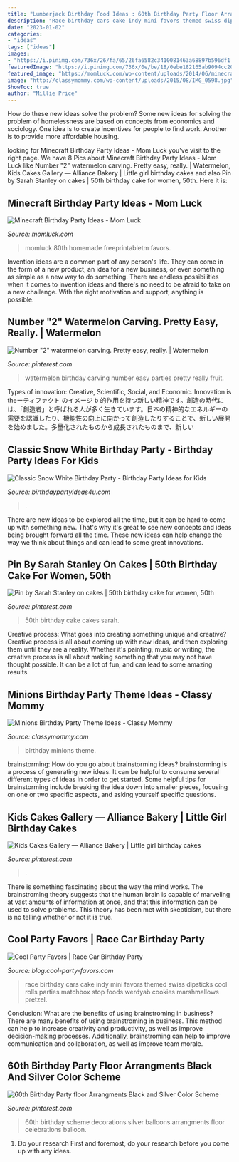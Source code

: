 ```yaml
---
title: "Lumberjack Birthday Food Ideas : 60th Birthday Party Floor Arrangments Black And Silver Color Scheme"
description: "Race birthday cars cake indy mini favors themed swiss dipsticks cool rolls parties matchbox stop foods werdyab cookies marshmallows pretzel"
date: "2023-01-02"
categories:
- "ideas"
tags: ["ideas"]
images:
- "https://i.pinimg.com/736x/26/fa/65/26fa6582c3410081463a68897b596df1.jpg"
featuredImage: "https://i.pinimg.com/736x/0e/be/18/0ebe182165ab9094cc20c99347e2c809.jpg"
featured_image: "https://momluck.com/wp-content/uploads/2014/06/minecraft-ideas--e1421001556318.jpg"
image: "http://classymommy.com/wp-content/uploads/2015/08/IMG_0598.jpg"
ShowToc: true
author: "Millie Price"
---
```



How do these new ideas solve the problem?
Some new ideas for solving the problem of homelessness are based on concepts from economics and sociology. One idea is to create incentives for people to find work. Another is to provide more affordable housing.

	

		
looking for Minecraft Birthday Party Ideas - Mom Luck you've visit to the right page. We have 8 Pics about Minecraft Birthday Party Ideas - Mom Luck like Number &quot;2&quot; watermelon carving. Pretty easy, really. | Watermelon, Kids Cakes Gallery — Alliance Bakery | Little girl birthday cakes and also Pin by Sarah Stanley on cakes | 50th birthday cake for women, 50th. Here it is:
		
    
## Minecraft Birthday Party Ideas - Mom Luck

<img loading=lazy src="https://momluck.com/wp-content/uploads/2014/06/minecraft-ideas--e1421001556318.jpg" onerror="this.onerror=null;this.src='https://tse4.mm.bing.net/th?id=OIP.uS57mNo7gu6sN8gazrSwKwHaKd&amp;pid=15.1';" alt="Minecraft Birthday Party Ideas - Mom Luck">

_Source: momluck.com_

>momluck 80th homemade freeprintabletm favors. 

	

Invention ideas are a common part of any person's life. They can come in the form of a new product, an idea for a new business, or even something as simple as a new way to do something. There are endless possibilities when it comes to invention ideas and there's no need to be afraid to take on a new challenge. With the right motivation and support, anything is possible.

    
## Number &quot;2&quot; Watermelon Carving. Pretty Easy, Really. | Watermelon

<img loading=lazy src="https://i.pinimg.com/736x/8e/d0/4e/8ed04eba6e65ef238badab26939109f5--watermelon-carving-watermelon-birthday.jpg" onerror="this.onerror=null;this.src='https://tse4.mm.bing.net/th?id=OIP.IWzwjH8LTaReHBBgKq7hXgHaLF&amp;pid=15.1';" alt="Number &quot;2&quot; watermelon carving. Pretty easy, really. | Watermelon">

_Source: pinterest.com_

>watermelon birthday carving number easy parties pretty really fruit. 

	

Types of innovation: Creative, Scientific, Social, and Economic.
Innovation is theーティファクト のイメージ b 的作用を持つ新しい精神です。創造の時代には、「創造者」と呼ばれる人が多く生きています。日本の精神的なエネルギーの需要を認識したり、機能性の向上に向かって創造したりすることで、新しい展開を始めました。多量化されたものから成長されたものまで、新しい

    
## Classic Snow White Birthday Party - Birthday Party Ideas For Kids

<img loading=lazy src="https://www.birthdaypartyideas4u.com/wp-content/uploads/2016/05/Classic-Snow-White-Birthday-Party-Treat-Table-600x800.jpg" onerror="this.onerror=null;this.src='https://tse3.mm.bing.net/th?id=OIP.4sCVXMRfx2Epfu-wzQ7DbwHaJ4&amp;pid=15.1';" alt="Classic Snow White Birthday Party - Birthday Party Ideas for Kids">

_Source: birthdaypartyideas4u.com_

>. 

	

There are new ideas to be explored all the time, but it can be hard to come up with something new. That's why it's great to see new concepts and ideas being brought forward all the time. These new ideas can help change the way we think about things and can lead to some great innovations.

    
## Pin By Sarah Stanley On Cakes | 50th Birthday Cake For Women, 50th

<img loading=lazy src="https://i.pinimg.com/736x/0d/d4/84/0dd484b5a15b5730ff57afcb6d78983f--cakes.jpg" onerror="this.onerror=null;this.src='https://tse4.mm.bing.net/th?id=OIP.L77K9W0VKUmH9p7v7VeiSgHaJ4&amp;pid=15.1';" alt="Pin by Sarah Stanley on cakes | 50th birthday cake for women, 50th">

_Source: pinterest.com_

>50th birthday cake cakes sarah. 

	

Creative process: What goes into creating something unique and creative?
Creative process is all about coming up with new ideas, and then exploring them until they are a reality. Whether it's painting, music or writing, the creative process is all about making something that you may not have thought possible. It can be a lot of fun, and can lead to some amazing results.

    
## Minions Birthday Party Theme Ideas - Classy Mommy

<img loading=lazy src="http://classymommy.com/wp-content/uploads/2015/08/IMG_0598.jpg" onerror="this.onerror=null;this.src='https://tse1.mm.bing.net/th?id=OIP.9BjioKepljnWhUz8jmRmqAHaKX&amp;pid=15.1';" alt="Minions Birthday Party Theme Ideas - Classy Mommy">

_Source: classymommy.com_

>birthday minions theme. 

	

brainstorming: How do you go about brainstorming ideas?
brainstorming is a process of generating new ideas. It can be helpful to consume several different types of ideas in order to get started. Some helpful tips for brainstorming include breaking the idea down into smaller pieces, focusing on one or two specific aspects, and asking yourself specific questions.

    
## Kids Cakes Gallery — Alliance Bakery | Little Girl Birthday Cakes

<img loading=lazy src="https://i.pinimg.com/736x/0e/be/18/0ebe182165ab9094cc20c99347e2c809.jpg" onerror="this.onerror=null;this.src='https://tse1.mm.bing.net/th?id=OIP.ED0XI-uOUyHiKYHkUwPwdAHaLH&amp;pid=15.1';" alt="Kids Cakes Gallery — Alliance Bakery | Little girl birthday cakes">

_Source: pinterest.com_

>. 

	

There is something fascinating about the way the mind works. The brainstroming theory suggests that the human brain is capable of marveling at vast amounts of information at once, and that this information can be used to solve problems. This theory has been met with skepticism, but there is no telling whether or not it is true.

    
## Cool Party Favors | Race Car Birthday Party

<img loading=lazy src="http://blog.cool-party-favors.com/wp-content/uploads/2013/03/Race-Car-Party-Food-1024x680.jpg" onerror="this.onerror=null;this.src='https://tse2.mm.bing.net/th?id=OIP.-akRlkAzzTTn8oWfIsWKEAHaE6&amp;pid=15.1';" alt="Cool Party Favors | Race Car Birthday Party">

_Source: blog.cool-party-favors.com_

>race birthday cars cake indy mini favors themed swiss dipsticks cool rolls parties matchbox stop foods werdyab cookies marshmallows pretzel. 

	

Conclusion: What are the benefits of using brainstroming in business?
There are many benefits of using brainstroming in business. This method can help to increase creativity and productivity, as well as improve decision-making processes. Additionally, brainstroming can help to improve communication and collaboration, as well as improve team morale.

    
## 60th Birthday Party Floor Arrangments Black And Silver Color Scheme

<img loading=lazy src="https://i.pinimg.com/736x/26/fa/65/26fa6582c3410081463a68897b596df1.jpg" onerror="this.onerror=null;this.src='https://tse4.mm.bing.net/th?id=OIP.lh8uBG17jaoRcMFUbH2H6gHaNI&amp;pid=15.1';" alt="60th Birthday Party floor Arrangments Black and Silver Color Scheme">

_Source: pinterest.com_

>60th birthday scheme decorations silver balloons arrangments floor celebrations balloon. 

	

1. Do your research First and foremost, do your research before you come up with any ideas.


